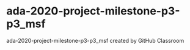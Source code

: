 # ada-2020-project-milestone-p3-p3_msf
ada-2020-project-milestone-p3-p3_msf created by GitHub Classroom
